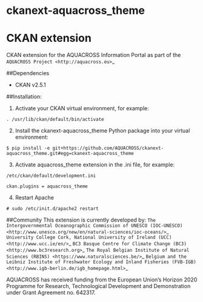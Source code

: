 # ckanext-aquacross_theme

CKAN extension
============

CKAN extension for the AQUACROSS Information Portal as part of the `AQUACROSS Project <http://aquacross.eu>`_ 

##Dependencies
- CKAN v2.5.1

##Installation: 
1. Activate your CKAN virtual environment, for example:
```
. /usr/lib/ckan/default/bin/activate
```
2. Install the ckanext-aquacross_theme Python package into your virtual environment:
```
$ pip install -e git+https://github.com/AQUACROSS/ckanext-aquacross_theme.git#egg=ckanext-aquacross_theme
```
3. Activate aquacross_theme extension in the .ini file, for example: 
```
/etc/ckan/default/development.ini
```
```
ckan.plugins = aquacross_theme
```
4. Restart Apache
```
# sudo /etc/init.d/apache2 restart
```

##Community
This extension is currently developed by:
`The Intergovernmental Oceanographic Commission of UNESCO (IOC-UNESCO) <http://www.unesco.org/new/en/natural-sciences/ioc-oceans/>`_
`University College Cork, National University of Ireland (UCC) <http://www.ucc.ie/en/>`_
`BC3 Basque Centre for Climate Change (BC3) <http://www.bc3research.org>`_
`The Royal Belgian Institute of Natural Sciences (RBINS) <https://www.naturalsciences.be/>`_
`Belgium and the Leibniz Institute of Freshwater Ecology and Inland Fisheries (FVB-IGB) <http://www.igb-berlin.de/igb_homepage.html>`_

AQUACROSS has received funding from the European Union’s Horizon 2020 Programme for Research, Technological Development and Demonstration under Grant Agreement no. 642317.

